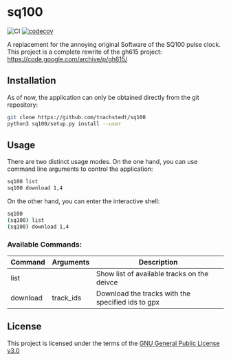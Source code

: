 # sq100

![CI](https://github.com/nachstedt/sq100/workflows/CI/badge.svg)
[![codecov](https://codecov.io/gh/nachstedt/sq100/branch/develop/graph/badge.svg?token=71XLJQL5CQ)](https://codecov.io/gh/nachstedt/sq100)

A replacement for the annoying original Software of the SQ100 pulse clock.
This project is a complete rewrite of the gh615 project:
https://code.google.com/archive/p/gh615/

## Installation

As of now, the application can only be obtained directly from the git repository:

```bash
git clone https://github.com/tnachstedt/sq100
python3 sq100/setup.py install --user
```

## Usage

There are two distinct usage modes. On the one hand, you can use command line
arguments to control the application:

```bash
sq100 list
sq100 download 1,4
```

On the other hand, you can enter the interactive shell:

```bash
sq100
(sq100) list
(sq100) download 1,4
```

### Available Commands:

| Command  | Arguments | Description                                       |
| -------- | --------- | ------------------------------------------------- |
| list     |           | Show list of available tracks on the deivce       |
| download | track_ids | Download the tracks with the specified ids to gpx |

## License

This project is licensed under the terms of the
[GNU General Public License v3.0](http://www.gnu.org/licenses/gpl-3.0.txt)

